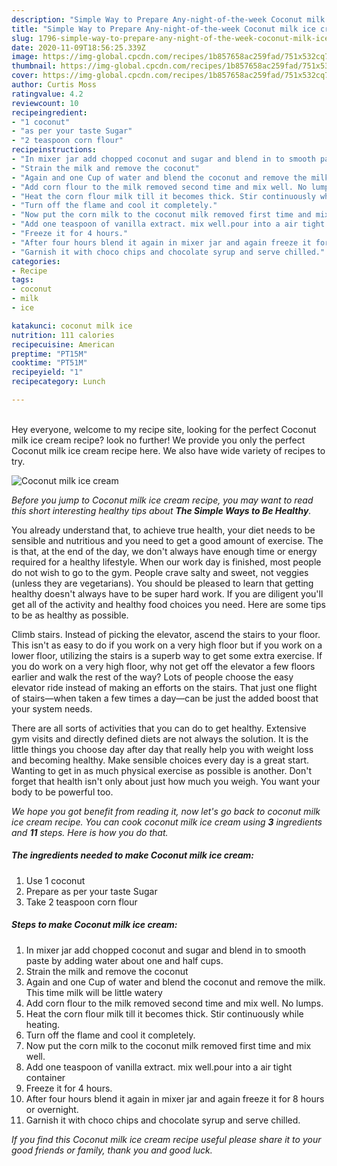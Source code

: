 ```yaml
---
description: "Simple Way to Prepare Any-night-of-the-week Coconut milk ice cream"
title: "Simple Way to Prepare Any-night-of-the-week Coconut milk ice cream"
slug: 1796-simple-way-to-prepare-any-night-of-the-week-coconut-milk-ice-cream
date: 2020-11-09T18:56:25.339Z
image: https://img-global.cpcdn.com/recipes/1b857658ac259fad/751x532cq70/coconut-milk-ice-cream-recipe-main-photo.jpg
thumbnail: https://img-global.cpcdn.com/recipes/1b857658ac259fad/751x532cq70/coconut-milk-ice-cream-recipe-main-photo.jpg
cover: https://img-global.cpcdn.com/recipes/1b857658ac259fad/751x532cq70/coconut-milk-ice-cream-recipe-main-photo.jpg
author: Curtis Moss
ratingvalue: 4.2
reviewcount: 10
recipeingredient:
- "1 coconut"
- "as per your taste Sugar"
- "2 teaspoon corn flour"
recipeinstructions:
- "In mixer jar add chopped coconut and sugar and blend in to smooth paste by adding water about one and half cups."
- "Strain the milk and remove the coconut"
- "Again and one Cup of water and blend the coconut and remove the milk. This time milk will be little watery"
- "Add corn flour to the milk removed second time and mix well. No lumps."
- "Heat the corn flour milk till it becomes thick. Stir continuously while heating."
- "Turn off the flame and cool it completely."
- "Now put the corn milk to the coconut milk removed first time and mix well."
- "Add one teaspoon of vanilla extract. mix well.pour into a air tight container"
- "Freeze it for 4 hours."
- "After four hours blend it again in mixer jar and again freeze it for 8 hours or overnight."
- "Garnish it with choco chips and chocolate syrup and serve chilled."
categories:
- Recipe
tags:
- coconut
- milk
- ice

katakunci: coconut milk ice 
nutrition: 111 calories
recipecuisine: American
preptime: "PT15M"
cooktime: "PT51M"
recipeyield: "1"
recipecategory: Lunch

---
```

<br>
Hey everyone, welcome to my recipe site, looking for the perfect Coconut milk ice cream recipe? look no further! We provide you only the perfect Coconut milk ice cream recipe here. We also have wide variety of recipes to try.
<br>


![Coconut milk ice cream](https://img-global.cpcdn.com/recipes/1b857658ac259fad/751x532cq70/coconut-milk-ice-cream-recipe-main-photo.jpg)

<i>Before you jump to Coconut milk ice cream recipe, you may want to read this short interesting healthy tips about <strong>The Simple Ways to Be Healthy</strong>.</i>

You already understand that, to achieve true health, your diet needs to be sensible and nutritious and you need to get a good amount of exercise. The  is that, at the end of the day, we don't always have enough time or energy required for a healthy lifestyle. When our work day is finished, most people do not wish to go to the gym. People crave salty and sweet, not veggies (unless they are vegetarians). You should be pleased to learn that getting healthy doesn't always have to be super hard work. If you are diligent you'll get all of the activity and healthy food choices you need. Here are some tips to be as healthy as possible.

Climb stairs. Instead of picking the elevator, ascend the stairs to your floor. This isn't as easy to do if you work on a very high floor but if you work on a lower floor, utilizing the stairs is a superb way to get some extra exercise. If you do work on a very high floor, why not get off the elevator a few floors earlier and walk the rest of the way? Lots of people choose the easy elevator ride instead of making an efforts on the stairs. That just one flight of stairs—when taken a few times a day—can be just the added boost that your system needs. 

There are all sorts of activities that you can do to get healthy. Extensive gym visits and directly defined diets are not always the solution. It is the little things you choose day after day that really help you with weight loss and becoming healthy. Make sensible choices every day is a great start. Wanting to get in as much physical exercise as possible is another. Don't forget that health isn't only about just how much you weigh. You want your body to be powerful too. 


<i>We hope you got benefit from reading it, now let's go back to coconut milk ice cream recipe. You can cook coconut milk ice cream using <strong>3</strong> ingredients and <strong>11</strong> steps. Here is how you do that.
</i>

##### The ingredients needed to make Coconut milk ice cream:

1. Use 1 coconut
1. Prepare as per your taste Sugar
1. Take 2 teaspoon corn flour


##### Steps to make Coconut milk ice cream:

1. In mixer jar add chopped coconut and sugar and blend in to smooth paste by adding water about one and half cups.
1. Strain the milk and remove the coconut
1. Again and one Cup of water and blend the coconut and remove the milk. This time milk will be little watery
1. Add corn flour to the milk removed second time and mix well. No lumps.
1. Heat the corn flour milk till it becomes thick. Stir continuously while heating.
1. Turn off the flame and cool it completely.
1. Now put the corn milk to the coconut milk removed first time and mix well.
1. Add one teaspoon of vanilla extract. mix well.pour into a air tight container
1. Freeze it for 4 hours.
1. After four hours blend it again in mixer jar and again freeze it for 8 hours or overnight.
1. Garnish it with choco chips and chocolate syrup and serve chilled.


<i>If you find this Coconut milk ice cream recipe useful please share it to your good friends or family, thank you and good luck.</i>
